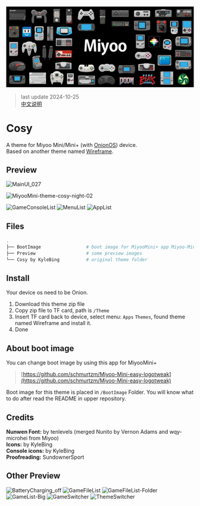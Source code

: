 ![banner](./art/art-horizontal-3000h.png)


> last update 2024-10-25  
> [中文说明](./README_zh.md)

# Cosy

A theme for Miyoo Mini/Mini+ (with [OnionOS](https://github.com/OnionUI/Onion)) device.  
Based on another theme named [Wireframe](https://github.com/KyleBing/onion-theme-wireframe).


## Preview

![MainUI_027](https://github.com/user-attachments/assets/22d4353a-6533-4481-9d7c-d01f64f12e72)

![MiyooMini-theme-cosy-night-02](https://github.com/user-attachments/assets/5fbc8b10-8975-4b47-a45c-847de0851132)



![GameConsoleList](https://github.com/user-attachments/assets/863e5c0e-ddef-4ee1-a311-5088be3c5f4d)
![MenuList](https://github.com/user-attachments/assets/e4734369-74e6-456b-a730-752159ccc6e0)
![AppList](https://github.com/user-attachments/assets/50dc910f-86dc-4c7b-bca8-f9fccadaa872)




## Files

```bash
.
├── BootImage                 # boot image for MiyooMini+ app Miyoo-Mini-easy-logotweak to use, can change MiyooMini+'s boot image
├── Preview                   # some preview images
└── Cosy by KyleBing          # original theme folder

```

## Install

Your device os need to be Onion.

1. Download this theme zip file
2. Copy zip file to TF card, path is `/Theme`
3. Insert TF card back to device, select menu: `Apps` `Themes`, found theme named Wireframe and install it.
4. Done


## About boot image

You can change boot image by using this app for MiyooMini+

> [https://github.com/schmurtzm/Miyoo-Mini-easy-logotweak](https://github.com/schmurtzm/Miyoo-Mini-easy-logotweak)

Boot image for this theme is placed in `/BootImage` Folder. You will know what to do after read the README in upper repository.


## Credits

**Nunwen Font:** by tenlevels (merged Nunito by Vernon Adams and wqy-microhei from Miyoo)  
**Icons:** by KyleBing  
**Console icons:** by KyleBing  
**Proofreading:** SundownerSport



## Other Preview

![BatteryCharging_off](https://github.com/user-attachments/assets/88f0ee87-dfed-4a6f-ba32-5c5e08396e31)
![GameFileList](https://github.com/user-attachments/assets/e4073f86-e3cc-42a5-b1e8-0fac8a6c3f29)
![GameFileList-Folder](https://github.com/user-attachments/assets/cbdb2a10-73e7-407f-8729-1bb5708b580a)
![GameList-Big](https://github.com/user-attachments/assets/eca62490-9b07-4fed-a1f6-b84f91181fda)
![GameSwitcher](https://github.com/user-attachments/assets/a28561a7-d8b0-44d4-b4e2-c1bec157b987)
![ThemeSwitcher](https://github.com/user-attachments/assets/8f42fc4e-19af-495e-8383-d0e1984fc6a3)
